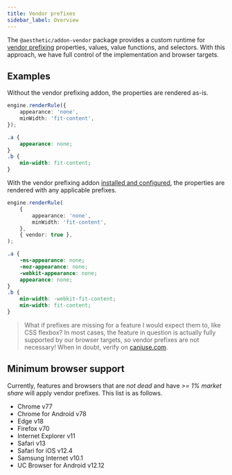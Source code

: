 ```yaml
---
title: Vendor prefixes
sidebar_label: Overview
---
```


The `@aesthetic/addon-vendor` package provides a custom runtime for
[vendor prefixing](https://developer.mozilla.org/en-US/docs/Glossary/Vendor_Prefix) properties,
values, value functions, and selectors. With this approach, we have full control of the
implementation and browser targets.

## Examples

Without the vendor prefixing addon, the properties are rendered as-is.

```ts
engine.renderRule({
	appearance: 'none',
	minWidth: 'fit-content',
});
```

```css
.a {
	appearance: none;
}
.b {
	min-width: fit-content;
}
```

With the vendor prefixing addon [installed and configured](./addon-vendor/setup.mdx), the properties
are rendered with any applicable prefixes.

```ts
engine.renderRule(
	{
		appearance: 'none',
		minWidth: 'fit-content',
	},
	{ vendor: true },
);
```

```css
.a {
	-ms-appearance: none;
	-moz-appearance: none;
	-webkit-appearance: none;
	appearance: none;
}
.b {
	min-width: -webkit-fit-content;
	min-width: fit-content;
}
```

> What if prefixes are missing for a feature I would expect them to, like CSS flexbox? In most
> cases, the feature in question is actually fully supported by our browser targets, so vendor
> prefixes are not necessary! When in doubt, verify on
> [caniuse.com](https://caniuse.com/#search=flexbox).

## Minimum browser support

Currently, features and browsers that are _not dead_ and have _>= 1% market share_ will apply vendor
prefixes. This list is as follows.

- Chrome v77
- Chrome for Android v78
- Edge v18
- Firefox v70
- Internet Explorer v11
- Safari v13
- Safari for iOS v12.4
- Samsung Internet v10.1
- UC Browser for Android v12.12
